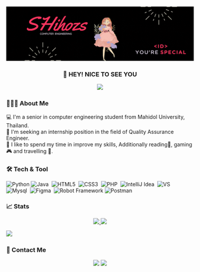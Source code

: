 [![Header](https://github.com/SHihozs/SHihozs/blob/main/Header.gif "Header")](https://github.com/SHihozs/)

### <p align="center">👋 HEY! NICE TO SEE YOU</p>

<!--Profile view--:)-->
<p align="center">
    <img src="https://komarev.com/ghpvc/?username=SHihozs&color=dc143c"/>
</p>

### 👨🏻‍💻 About Me

💻 I'm a senior in computer engineering student from Mahidol University, Thailand.\
🌟 I'm seeking an internship position in the field of Quality Assurance Engineer.\
💖 I like to spend my time in improve my skills, Additionally reading📖, gaming🎮 and travelling 🧳.

### 🛠 Tech & Tool 

![Python](https://img.shields.io/static/v1?style=flat&message=Python&color=FF355E&logo=Python&logoColor=FFFFFF&label=Code)
![Java](https://img.shields.io/badge/Code-Java-FF355E?style=flat&logo=java&logoColor=white)&nbsp;
![HTML5](https://img.shields.io/badge/Code-HTML5-FF355E?style=flat&logo=html5&logoColor=white)&nbsp;
![CSS3](https://img.shields.io/badge/Code-CSS3-FF355E?style=flat&logo=css3&logoColor=white)&nbsp;
![PHP](https://img.shields.io/badge/Code-PHP-FF355E?style=flat&logo=php&logoColor=white)&nbsp;
![IntelliJ Idea](https://img.shields.io/badge/IDE-IntelliJIDEA-AcidLime.svg?style=flat&logo=intellij-idea&logoColor=white)&nbsp;
![VS](https://img.shields.io/badge/IDE-Visual_Studio_Code-AcidLime?style=flat&logo=visual%20studio%20code&logoColor=white)&nbsp;
![Mysql](https://img.shields.io/badge/Database-MySQL-FEF44E?style=flat&logo=mysql&logoColor=white)&nbsp;
![Figma](https://img.shields.io/badge/Design-Figma-543DE0?style=flat&logo=figma&logoColor=white)&nbsp;
![Robot Framework](https://img.shields.io/static/v1??style=flat&message=Robot+Framework&color=1C9AD6&logo=Robot+Framework&logoColor=FFFFFF&label=Framework)
![Postman](https://img.shields.io/static/v1??style=flate&message=Postman&color=FF6C37&logo=Postman&logoColor=FFFFFF&label=Tool)

### 📈 Stats

<p align="center">
<a href="https://github.com/SHihozs">
  <img height="180em" src="https://github-readme-stats.vercel.app/api?username=SHihozs&show_icons=true&theme=radical"/>
  <img height="180em" src="https://github-readme-stats.vercel.app/api/top-langs/?username=SHihozs&theme=radical&layout=compact&langs_count=8"/>
</a>
</p>

<!--Line--:)-->
<img src="https://user-images.githubusercontent.com/73097560/115834477-dbab4500-a447-11eb-908a-139a6edaec5c.gif">

### 🤝 Contact Me

<p align="center">
<a href="mailto:ws.yanisa@gmail.com"><img src="https://img.shields.io/badge/-ws.yanisa@gmail.com-D14836?style=flat&logo=Gmail&logoColor=white"/></a>
<a href="https://www.linkedin.com/in/SHihoz/"><img src="https://img.shields.io/badge/Yanisa-Suphatsathienkul-blue?style=flat&logo=Linkedin&logoColor=white"/></a>
<!--<a href="https://shihozz.wixsite.com/shihoz"><img src="https://img.shields.io/badge/SHihoz-000?style=flat&logo=wix&logoColor=white"/></a>-->
</p>
